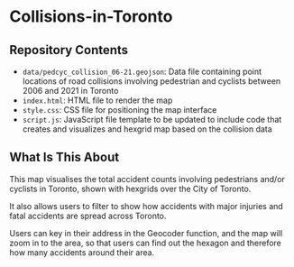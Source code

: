 # Collisions-in-Toronto

## Repository Contents
- `data/pedcyc_collision_06-21.geojson`: Data file containing point locations of road collisions involving pedestrian and cyclists between 2006 and 2021 in Toronto
- `index.html`: HTML file to render the map
- `style.css`: CSS file for positioning the map interface
- `script.js`: JavaScript file template to be updated to include code that creates and visualizes and hexgrid map based on the collision data

## What Is This About
This map visualises the total accident counts involving pedestrians and/or cyclists in Toronto, shown with hexgrids over the City of Toronto.

It also allows users to filter to show how accidents with major injuries and fatal accidents are spread across Toronto.

Users can key in their address in the Geocoder function, and the map will zoom in to the area, so that users can find out the hexagon and therefore how many accidents around their area.
